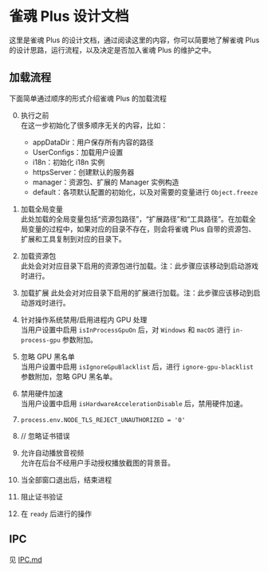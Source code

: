 # 雀魂 Plus 设计文档

这里是雀魂 Plus 的设计文档，通过阅读这里的内容，你可以简要地了解雀魂 Plus 的设计思路，运行流程，以及决定是否加入雀魂 Plus 的维护之中。

## 加载流程

下面简单通过顺序的形式介绍雀魂 Plus 的加载流程

0. 执行之前  
   在这一步初始化了很多顺序无关的内容，比如：

   - appDataDir：用户保存所有内容的路径
   - UserConfigs：加载用户设置
   - i18n：初始化 i18n 实例
   - httpsServer：创建默认的服务器
   - manager：资源包、扩展的 Manager 实例构造
   - default：各项默认配置的初始化，以及对需要的变量进行 `Object.freeze`

1. 加载全局变量  
   此处加载的全局变量包括“资源包路径”，“扩展路径”和“工具路径”。在加载全局变量的过程中，如果对应的目录不存在，则会将雀魂 Plus 自带的资源包、扩展和工具复制到对应的目录下。
1. 加载资源包  
   此处会对对应目录下启用的资源包进行加载。注：此步骤应该移动到启动游戏时进行。
1. 加载扩展
   此处会对对应目录下启用的扩展进行加载。注：此步骤应该移动到启动游戏时进行。
1. 针对操作系统禁用/启用进程内 GPU 处理  
   当用户设置中启用 `isInProcessGpuOn` 后，对 `Windows` 和 `macOS` 进行 `in-process-gpu` 参数附加。
1. 忽略 GPU 黑名单  
   当用户设置中启用 `isIgnoreGpuBlacklist` 后，进行 `ignore-gpu-blacklist` 参数附加，忽略 GPU 黑名单。
1. 禁用硬件加速  
   当用户设置中启用 `isHardwareAccelerationDisable` 后，禁用硬件加速。
1. `process.env.NODE_TLS_REJECT_UNAUTHORIZED = '0'`
1. // 忽略证书错误
1. 允许自动播放音视频  
   允许在后台不经用户手动授权播放截图的背景音。
1. 当全部窗口退出后，结束进程
1. 阻止证书验证
1. 在 `ready` 后进行的操作

## IPC

见 [IPC.md](IPC.md)
